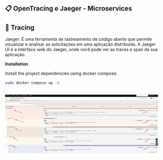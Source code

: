 
## 📋 <a name="jaeger">OpenTracing e Jaeger - Microservices </a>

## <a name="tracing">🤖 Tracing</a>

Jaeger: É uma ferramenta de rastreamento de código aberto que permite visualizar e analisar as solicitações em uma aplicação distribuída. A Jaeger UI é a interface web do Jaeger, onde você pode ver as traces e span da sua aplicação.

**Installation**

Install the project dependencies using docker compose:

```bash
sudo docker compose up -d
```

<div align="center">
  <br />
    <a href="" target="_blank">
      <img src="https://github.com/jonataserpa/opentracing-jaeger-docker/blob/main/img/image.png?raw=true" alt="IMG">
    </a>
</div>